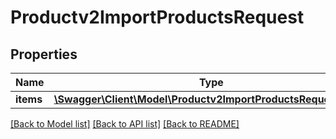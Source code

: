 # Productv2ImportProductsRequest

## Properties
Name | Type | Description | Notes
------------ | ------------- | ------------- | -------------
**items** | [**\Swagger\Client\Model\Productv2ImportProductsRequestItem[]**](Productv2ImportProductsRequestItem.md) |  | [optional] 

[[Back to Model list]](../README.md#documentation-for-models) [[Back to API list]](../README.md#documentation-for-api-endpoints) [[Back to README]](../README.md)


